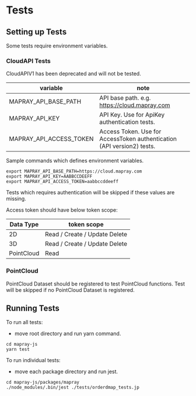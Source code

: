 # Tests


## Setting up Tests

Some tests require environment variables.


### CloudAPI Tests

CloudAPIV1 has been deprecated and will not be tested.

| variable                | note                                                                   |
|-------------------------|------------------------------------------------------------------------|
| MAPRAY_API_BASE_PATH    | API base path. e.g. https://cloud.mapray.com                           |
| MAPRAY_API_KEY          | API Key. Use for ApiKey authentication tests.                          |
| MAPRAY_API_ACCESS_TOKEN | Access Token. Use for AccessToken authentication (API version2) tests. |

Sample commands which defines environment variables.
```
export MAPRAY_API_BASE_PATH=https://cloud.mapray.com
export MAPRAY_API_KEY=AABBCCDEEFF
export MAPRAY_API_ACCESS_TOKEN=aabbccddeeff
```

Tests which requires authentication will be skipped if these values are missing.

Access token should have below token scope:

| Data Type  | token scope                   |
|------------|-------------------------------|
| 2D         | Read / Create / Update Delete |
| 3D         | Read / Create / Update Delete |
| PointCloud | Read                          |


### PointCloud
PointCloud Dataset should be registered to test PointCloud functions.
Test will be skipped if no PointCloud Dataset is registered.



## Running Tests
 To run all tests:
- move root directory and run yarn command.
```
cd mapray-js
yarn test
```
 To run individual tests:
- move each package directory and run jest.
```
cd mapray-js/packages/mapray
./node_modules/.bin/jest ./tests/orderdmap_tests.jp
```

